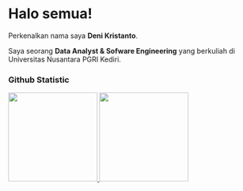 # Halo semua! 
 
Perkenalkan nama saya **Deni Kristanto**.<br>
 
Saya seorang **Data Analyst & Sofware Engineering** yang berkuliah di Universitas Nusantara PGRI Kediri.<br>
### Github Statistic
<p align="left">
<a href="https://github.com/penuliscode">
  <img height="180em" src="https://github-readme-stats-eight-theta.vercel.app/api?username=penuliscode&show_icons=true&theme=algolia&include_all_commits=true&count_private=true"/>
  <img height="180em" src="https://github-readme-stats-eight-theta.vercel.app/api/top-langs/?username=penuliscode&layout=compact&layout=compact&theme=algolia"/>
</a>
</p>

